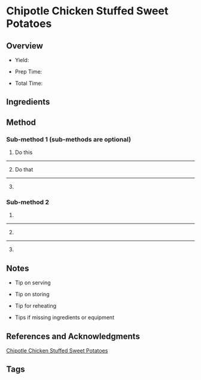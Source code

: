 # Chipotle Chicken Stuffed Sweet Potatoes

## Overview

- Yield:

- Prep Time:

- Total Time:

## Ingredients



## Method

### Sub-method 1 (sub-methods are optional)

1. Do this
---
2. Do that
---
3.

### Sub-method 2

1.
---
2.
---
3.

## Notes

- Tip on serving

- Tip on storing

- Tip for reheating

- Tips if missing ingredients or equipment

## References and Acknowledgments

[Chipotle Chicken Stuffed Sweet Potatoes](http://www.hungryhappens.com/recipes/dinner/chipotle-chicken-stuffed-sweet-potatoes.html)

## Tags



